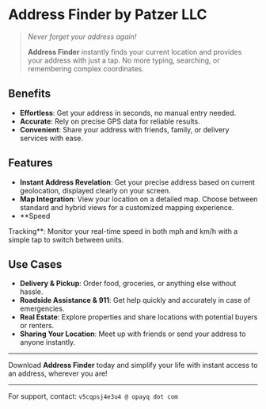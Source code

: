 # Address Finder by Patzer LLC

> _Never forget your address again!_
>
> **Address Finder** instantly finds your current location and provides your address with just a tap. No more typing, searching, or remembering complex coordinates.

## Benefits

- **Effortless**: Get your address in seconds, no manual entry needed.
- **Accurate**: Rely on precise GPS data for reliable results.
- **Convenient**: Share your address with friends, family, or delivery services with ease.

## Features

- **Instant Address Revelation**: Get your precise address based on current geolocation, displayed clearly on your screen.
- **Map Integration**: View your location on a detailed map. Choose between standard and hybrid views for a customized mapping experience.
- **Speed

Tracking**: Monitor your real-time speed in both mph and km/h with a simple tap to switch between units.

## Use Cases

- **Delivery & Pickup**: Order food, groceries, or anything else without hassle.
- **Roadside Assistance & 911**: Get help quickly and accurately in case of emergencies.
- **Real Estate**: Explore properties and share locations with potential buyers or renters.
- **Sharing Your Location**: Meet up with friends or send your address to anyone instantly.

---

Download **Address Finder** today and simplify your life with instant access to an address, wherever you are!

---

For support, contact: `v5cqpsj4e3u4 @ opayq dot com`

